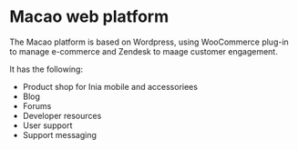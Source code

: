 # Macao web platform


The Macao platform is based on Wordpress, using WooCommerce plug-in to manage e-commerce and Zendesk to maage customer engagement.

It has the following:

- Product shop for Inia mobile and accessoriees
- Blog
- Forums
- Developer resources
- User support
- Support messaging
